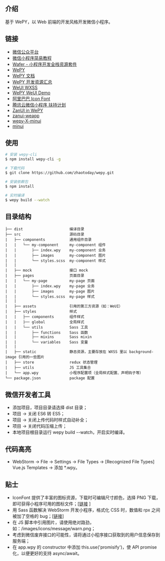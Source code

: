 ## 介绍
基于 WePY，以 Web 前端的开发风格开发微信小程序。

## 链接
- [微信公众平台](https://mp.weixin.qq.com/)
- [微信小程序简易教程](https://mp.weixin.qq.com/debug/wxadoc/dev/index.html)
- [Wafer - 小程序开发全栈资源套件](https://github.com/tencentyun/wafer)
- [WePY](https://github.com/wepyjs/wepy)
- [WePY 文档](https://tencent.github.io/wepy/)
- [WePY 开发资源汇总](https://github.com/aben1188/awesome-wepy)
- [WeUI WXSS](https://github.com/weui/weui-wxss)
- [WePY WeUI Demo](https://github.com/wepyjs/wepy-weui-demo)
- [阿里巴巴 Icon Font](http://iconfont.cn/)
- [腾讯云微信小程序 扶持计划](https://dnspod.qcloud.com/la/apply?from=solution)
- [ZanUI in WePY](https://github.com/brucx/wepy-zanui-demo)
- [zanui-weapp](https://github.com/youzan/zanui-weapp)
- [wepy-X-minui](https://github.com/jimmyrogue/wepy-X-minui)
- [minui](https://github.com/meili/minui)

## 使用
```bash
# 安装 wepy-cli
$ npm install wepy-cli -g

# 下载代码
$ git clone https://github.com/zhaotoday/wepy.git

# 安装依赖包
$ npm install

# 实时编译
$ wepy build --watch
```

## 目录结构
```
├── dist                     编译目录
├── src                      源码目录
|   ├── components           通用组件目录
|   |   └── my-component     my-component 组件
|   |       ├── index.wpy    my-component 业务
|   |       ├── images       my-component 图片
|   |       └── styles.scss  my-component 样式
|   |
|   ├── mock                 接口 mock
|   ├── pages                页面目录
|   |   └── my-page          my-page 页面
|   |       ├── index.wpy    my-page 业务
|   |       ├── images       my-page 图片
|   |       └── styles.scss  my-page 样式
|   |
|   ├── assets               引用的第三方资源（如：WeUI）
|   ├── styles               样式
|   |   ├── components       组件样式
|   |   ├── global           全局样式
|   |   └── utils            Sass 工具
|   |       ├── functions    Sass 函数
|   |       ├── mixins       Sass mixin
|   |       └── variables    Sass 变量
|   |
|   ├── static               静态资源，主要存放在 WXSS 里以 background-image 引用的一些图片
|   ├── store                redux 状态管理
|   ├── utils                JS 工具集合
|   └── app.wpy              小程序配置项（全局样式配置、声明钩子等）
└── package.json             package 配置
```

## 微信开发者工具
- 添加项目，项目目录请选择 dist 目录；
- 项目 -> 关闭 ES6 转 ES5；
- 项目 -> 关闭上传代码时样式自动补全；
- 项目 -> 关闭代码压缩上传；
- 本地项目根目录运行 wepy build --watch，开启实时编译。

## 代码高亮
- WebStorm -> File -> Settings -> File Types -> [Recognized File Types] Vue.js Templates -> 添加 *.wpy。

## 贴士
- IconFont 提供了丰富的图标资源，下载时可编辑尺寸颜色，选择 PNG 下载，即可获得小程序可用的图标文件；[[链接](http://iconfont.cn/) ]
- 用 Sass 函数解决 WebStorm 开发小程序，格式化 CSS 时，数值和 rpx 之间被加了空格的 bug；[[链接](http://www.qianduan.org/post-471.html)]
- 在 JS 脚本中引用图片，请使用绝对路劲，如：/images/icons/message/warn.png；
- 考虑到微信废弃接口的可能性，请将通过小程序接口获取到的用户信息保存到服务端；
- 在 app.wpy 的 constructor 中添加 this.use('promisify')，使 API promise 化，以便更好的支持 async/await。
